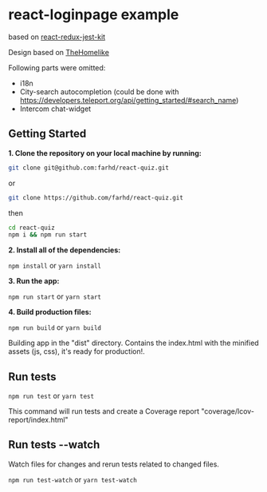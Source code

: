 # react-loginpage example
based on [react-redux-jest-kit](https://github.com/trembacz/react-redux-jest-kit)

Design based on [TheHomelike](https://app.thehomelike.com/login)

Following parts were omitted:

* i18n
* City-search autocompletion (could be done with https://developers.teleport.org/api/getting_started/#search_name)
* Intercom chat-widget

## Getting Started

**1. Clone the repository on your local machine by running:**

```bash
git clone git@github.com:farhd/react-quiz.git
```
or
```bash
git clone https://github.com/farhd/react-quiz.git
```
then
```bash
cd react-quiz
npm i && npm run start
```

**2. Install all of the dependencies:**

```npm install``` or ```yarn install```

**3. Run the app:**

```npm run start``` or ```yarn start```

**4. Build production files:**

```npm run build``` or ```yarn build```

Building app in the "dist" directory. Contains the index.html with the minified assets (js, css), it's ready for production!.

## Run tests

```npm run test``` or ```yarn test```

This command will run tests and create a Coverage report "coverage/lcov-report/index.html"

## Run tests --watch

Watch files for changes and rerun tests related to changed files.

```npm run test-watch``` or ```yarn test-watch```
